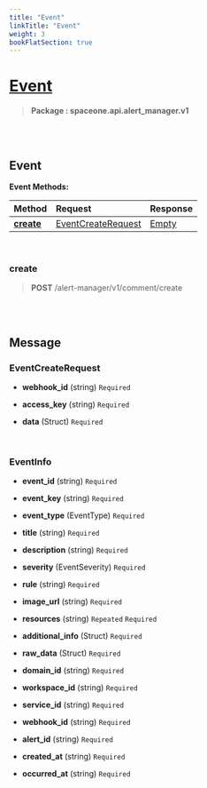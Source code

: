 ```yaml
---
title: "Event"
linkTitle: "Event"
weight: 3
bookFlatSection: true
---
```

# [Event](#Event)



>  **Package : spaceone.api.alert_manager.v1**

<br>
<br>

## Event





**Event Methods:**


| Method | Request | Response |
| :----- | :-------- | :-------- |
| [**create**](./Event#create) | [EventCreateRequest](Event#eventcreaterequest) | [Empty](Event#empty) |



    
<br>

### create





> **POST** /alert-manager/v1/comment/create
>






    


<br>
<br>

## Message



### EventCreateRequest
* **webhook_id** (string)   `Required` 

    
* **access_key** (string)   `Required` 

    
* **data** (Struct)   `Required` 

    <br>

### EventInfo
* **event_id** (string)   `Required` 

    
* **event_key** (string)   `Required` 

    
* **event_type** (EventType)   `Required` 

    
* **title** (string)   `Required` 

    
* **description** (string)   `Required` 

    
* **severity** (EventSeverity)   `Required` 

    
* **rule** (string)   `Required` 

    
* **image_url** (string)   `Required` 

    
* **resources** (string)  `Repeated`    `Required` 

    
* **additional_info** (Struct)   `Required` 

    
* **raw_data** (Struct)   `Required` 

    
* **domain_id** (string)   `Required` 

    
* **workspace_id** (string)   `Required` 

    
* **service_id** (string)   `Required` 

    
* **webhook_id** (string)   `Required` 

    
* **alert_id** (string)   `Required` 

    
* **created_at** (string)   `Required` 

    
* **occurred_at** (string)   `Required` 

    <br>
